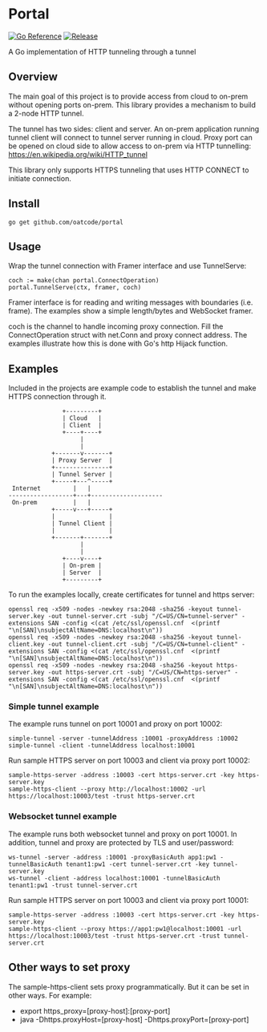 # Portal

[![Go Reference](https://pkg.go.dev/badge/github.com/oatcode/portal.svg)](https://pkg.go.dev/github.com/oatcode/portal)
[![Release](https://img.shields.io/github/v/release/oatcode/portal)](https://github.com/oatcode/portal/releases)


A Go implementation of HTTP tunneling through a tunnel

## Overview

The main goal of this project is to provide access from cloud to on-prem without opening ports on-prem. This library provides a mechanism to build a 2-node HTTP tunnel.

The tunnel has two sides: client and server.
An on-prem application running tunnel client will connect to tunnel server running in cloud. Proxy port can be opened on cloud side to allow access to on-prem via HTTP tunnelling: <https://en.wikipedia.org/wiki/HTTP_tunnel>

This library only supports HTTPS tunneling that uses HTTP CONNECT to initiate connection.

## Install

    go get github.com/oatcode/portal

## Usage

Wrap the tunnel connection with Framer interface and use TunnelServe:

    coch := make(chan portal.ConnectOperation)
    portal.TunnelServe(ctx, framer, coch)

Framer interface is for reading and writing messages with boundaries (i.e. frame). The examples show a simple length/bytes and WebSocket framer.

coch is the channel to handle incoming proxy connection. Fill the ConnectOperation struct with net.Conn and proxy connect address. The examples illustrate how this is done with Go's http Hijack function.

## Examples

Included in the projects are example code to establish the tunnel and make HTTPS connection through it.

                   +---------+
                   | Cloud   |
                   | Client  |
                   +----+----+
                        |
                        |
                +-------v-------+
                | Proxy Server  |
                +---------------+
                | Tunnel Server |
                +-----+---^-----+
     Internet         |   |
    ------------------+---+--------------------
     On-prem          |   |
                +-----v---+-----+
                |               |
                | Tunnel Client |
                |               |
                +-------+-------+
                        |
                        |
                   +----v----+
                   | On-prem |
                   | Server  |
                   +---------+


To run the examples locally, create certificates for tunnel and https server:

    openssl req -x509 -nodes -newkey rsa:2048 -sha256 -keyout tunnel-server.key -out tunnel-server.crt -subj "/C=US/CN=tunnel-server" -extensions SAN -config <(cat /etc/ssl/openssl.cnf  <(printf "\n[SAN]\nsubjectAltName=DNS:localhost\n"))
    openssl req -x509 -nodes -newkey rsa:2048 -sha256 -keyout tunnel-client.key -out tunnel-client.crt -subj "/C=US/CN=tunnel-client" -extensions SAN -config <(cat /etc/ssl/openssl.cnf  <(printf "\n[SAN]\nsubjectAltName=DNS:localhost\n"))
    openssl req -x509 -nodes -newkey rsa:2048 -sha256 -keyout https-server.key -out https-server.crt -subj "/C=US/CN=https-server" -extensions SAN -config <(cat /etc/ssl/openssl.cnf  <(printf "\n[SAN]\nsubjectAltName=DNS:localhost\n"))

### Simple tunnel example
The example runs tunnel on port 10001 and proxy on port 10002:

    simple-tunnel -server -tunnelAddress :10001 -proxyAddress :10002 
    simple-tunnel -client -tunnelAddress localhost:10001

Run sample HTTPS server on port 10003 and client via proxy port 10002:

    sample-https-server -address :10003 -cert https-server.crt -key https-server.key
    sample-https-client --proxy http://localhost:10002 -url https://localhost:10003/test -trust https-server.crt 


### Websocket tunnel example
The example runs both websocket tunnel and proxy on port 10001. In addition, tunnel and proxy are protected by TLS and user/password:

    ws-tunnel -server -address :10001 -proxyBasicAuth app1:pw1 -tunnelBasicAuth tenant1:pw1 -cert tunnel-server.crt -key tunnel-server.key 
    ws-tunnel -client -address localhost:10001 -tunnelBasicAuth tenant1:pw1 -trust tunnel-server.crt

Run sample HTTPS server on port 10003 and client via proxy port 10001:

    sample-https-server -address :10003 -cert https-server.crt -key https-server.key
    sample-https-client --proxy https://app1:pw1@localhost:10001 -url https://localhost:10003/test -trust https-server.crt -trust tunnel-server.crt

## Other ways to set proxy

The sample-https-client sets proxy programmatically. But it can be set in other ways. For example:

- export https_proxy=[proxy-host]:[proxy-port]
- java -Dhttps.proxyHost=[proxy-host] -Dhttps.proxyPort=[proxy-port]
